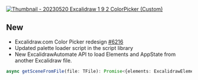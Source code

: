 [![Thumbnail - 20230520 Excalidraw 1 9 2 ColorPicker (Custom)](https://github.com/zsviczian/obsidian-excalidraw-plugin/assets/14358394/b4356329-78ae-48c2-8fb2-eeedf9418643)](https://youtu.be/diBT5iaoAYo)

## New
- Excalidraw.com Color Picker redesign [#6216](https://github.com/excalidraw/excalidraw/pull/6216)
- Updated palette loader script in the script library
- New ExcalidrawAutomate API to load Elements and AppState from another Excalidraw file.
```typescript
async getSceneFromFile(file: TFile): Promise<{elements: ExcalidrawElement[]; appState: AppState;}>
```